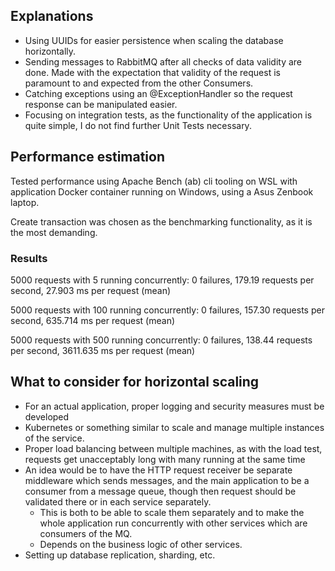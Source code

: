 ## Explanations

* Using UUIDs for easier persistence when scaling the database horizontally.
* Sending messages to RabbitMQ after all checks of data validity are done. Made with the expectation that validity of the request is paramount to and expected from the other Consumers. 
* Catching exceptions using an @ExceptionHandler so the request response can be manipulated easier.
* Focusing on integration tests, as the functionality of the application is quite simple, I do not find further Unit Tests necessary.

## Performance estimation

Tested performance using Apache Bench (ab) cli tooling on WSL with application Docker container running on Windows, using a Asus Zenbook laptop.

Create transaction was chosen as the benchmarking functionality, as it is the most demanding.

### Results

5000 requests with 5 running concurrently: 0 failures, 179.19 requests per second, 27.903 ms per request (mean)

5000 requests with 100 running concurrently: 0 failures, 157.30 requests per second, 635.714 ms per request (mean)

5000 requests with 500 running concurrently: 0 failures, 138.44 requests per second, 3611.635 ms per request (mean)

## What to consider for horizontal scaling

* For an actual application, proper logging and security measures must be developed
* Kubernetes or something similar to scale and manage multiple instances of the service.
* Proper load balancing between multiple machines, as with the load test, requests get unacceptably long with many running at the same time 
* An idea would be to have the HTTP request receiver be separate middleware which sends messages, and the main application to be a consumer from a message queue, though then request should be validated there or in each service separately.
  * This is both to be able to scale them separately and to make the whole application run concurrently with other services which are consumers of the MQ.
  * Depends on the business logic of other services.
* Setting up database replication, sharding, etc.